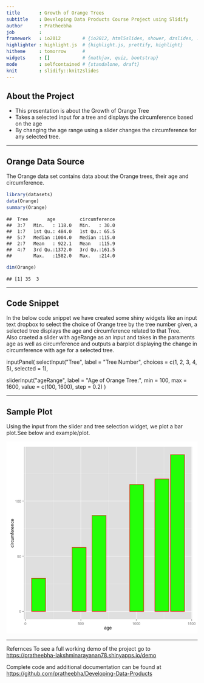 ```yaml
---
title       : Growth of Orange Trees 
subtitle    : Developing Data Products Course Project using Slidify
author      : Pratheebha
job         : 
framework   : io2012        # {io2012, html5slides, shower, dzslides, ...}
highlighter : highlight.js  # {highlight.js, prettify, highlight}
hitheme     : tomorrow      # 
widgets     : []            # {mathjax, quiz, bootstrap}
mode        : selfcontained # {standalone, draft}
knit        : slidify::knit2slides
---
```




## About the Project

- This presentation is about the Growth of Orange Tree
- Takes a selected input for a tree and displays the circumference based on the age 
- By changing the age range using a slider changes the circumference for any selected tree.

---

## Orange Data Source 

The Orange data set contains data about the Orange trees, their age and circumference.


```r
library(datasets)
data(Orange)
summary(Orange)
```

```
##  Tree       age         circumference  
##  3:7   Min.   : 118.0   Min.   : 30.0  
##  1:7   1st Qu.: 484.0   1st Qu.: 65.5  
##  5:7   Median :1004.0   Median :115.0  
##  2:7   Mean   : 922.1   Mean   :115.9  
##  4:7   3rd Qu.:1372.0   3rd Qu.:161.5  
##        Max.   :1582.0   Max.   :214.0
```

```r
dim(Orange)
```

```
## [1] 35  3
```

---
## Code Snippet

In the below code snippet we have created some shiny widgets like an input text dropbox to select the choice of Orange tree by the tree number given, a selected tree displays the age and circumference related to that Tree.   
Also craeted a slider with ageRange as an input and takes in the paraments age as well as circumference and outputs a barplot 
displaying the change in circumference with age for a selected tree. 


inputPanel(
  selectInput("Tree", label = "Tree Number",
      choices = c(1, 2, 3, 4, 5), selected = 1),
  
  sliderInput("ageRange", label = "Age of Orange Tree:",
              min = 100, max = 1600, value = c(100, 1600),  step = 0.2)
)

---
## Sample Plot
Using the input from the slider and tree selection widget, we plot a bar plot.See below and example/plot.

![plot of chunk unnamed-chunk-2](assets/fig/unnamed-chunk-2-1.png) 

---
Refernces
To see a full working demo of the project go to https://pratheebha-lakshminarayanan78.shinyapps.io/demo


Complete code and additional documentation can be found at  https://github.com/pratheebha/Developing-Data-Products
